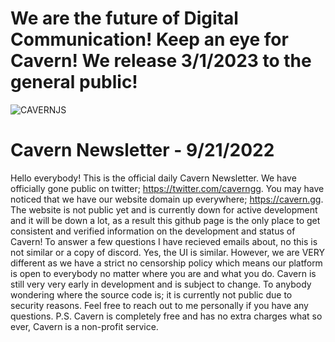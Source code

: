 # We are the future of Digital Communication! Keep an eye for Cavern! We release 3/1/2023 to the general public!
![CAVERNJS](https://user-images.githubusercontent.com/112046394/191378157-8be5ea09-4e79-4dc3-a026-3b989cda8b9d.png)
# Cavern Newsletter - 9/21/2022
Hello everybody! This is the official daily Cavern Newsletter. We have officially gone public on twitter; https://twitter.com/caverngg. 
You may have noticed that we have our website domain up everywhere; https://cavern.gg. The website is not public yet and is currently
down for active development and it will be down a lot, as a result this github page is the only place to get consistent and verified
information on the development and status of Cavern! To answer a few questions I have recieved emails about, no this is not similar
or a copy of discord. Yes, the UI is similar. However, we are VERY different as we have a strict no censorship policy which means
our platform is open to everybody no matter where you are and what you do. Cavern is still very very early in development and
is subject to change. To anybody wondering where the source code is; it is currently not public due to security reasons.
Feel free to reach out to me personally if you have any questions. P.S. Cavern is completely free and has no extra charges 
what so ever, Cavern is a non-profit service. 
